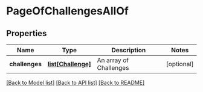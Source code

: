 # PageOfChallengesAllOf

## Properties
Name | Type | Description | Notes
------------ | ------------- | ------------- | -------------
**challenges** | [**list[Challenge]**](Challenge.md) | An array of Challenges | [optional] 

[[Back to Model list]](../README.md#documentation-for-models) [[Back to API list]](../README.md#documentation-for-api-endpoints) [[Back to README]](../README.md)


